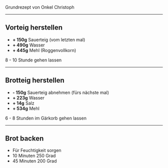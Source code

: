 Grundrezept von Onkel Christoph

---
## Vorteig herstellen
- __+ 150g__ Sauerteig (vom letzten mal)
- __+ 490g__ Wasser
- __+ 445g__ Mehl (Roggenvollkorn)

8 - 10 Stunde gehen lassen

---
## Brotteig herstellen
- __- 150g__ Sauerteig abnehmen (fürs nächste mal)
- __+ 223g__ Wasser
- __+ 14g__ Salz
- __+ 534g__ Mehl

6 - 8 Stunden im Gärkorb gehen lassen

---
## Brot backen
- Für Feuchtigkeit sorgen
- 10 Minuten 250 Grad
- 45 Minuten 200 Grad
